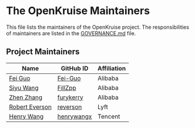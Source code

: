 # The OpenKruise Maintainers

This file lists the maintainers of the OpenKruise project. The responsibilities of maintainers are listed in the [GOVERNANCE.md](GOVERNANCE.md) file.

## Project Maintainers

| Name | GitHub ID | Affiliation |
| ---- | --------- | ----------- |
| [Fei Guo](mailto:f.guo@alibaba-inc.com) | [Fei-Guo](https://github.com/Fei-Guo) | Alibaba |
| [Siyu Wang](mailto:jiuzhu.wsy@alibaba-inc.com) | [FillZpp](https://github.com/FillZpp) | Alibaba |
| [Zhen Zhang](mailto:shouchen.zz@alibaba-inc.com) | [furykerry](https://github.com/furykerry) | Alibaba |
| [Robert Everson](mailto:robert@reverson.net) | [reverson](https://github.com/reverson) | Lyft |
| [Henry Wang](mailto:henrywangx@163.com) | [henrywangx](https://github.com/henrywangx) | Tencent |
